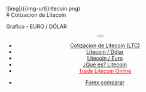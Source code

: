 <div class="jumbotron" markdown="1">
<br>
![img]({{img-url}}litecoin.png)
<br>
# Cotizacion de Litecoin

Grafico - EURO / DÓLAR

</div>
<header class="navbar navbar-static-top navbar-inverse navbar-sticky" id="top" role="banner">
  <div class="container">
    <div class="navbar-header">
      <button class="navbar-toggle collapsed" type="button" data-toggle="collapse" data-target=".navbar-collapse">
        <span class="icon-bar"></span>
        <span class="icon-bar"></span>
        <span class="icon-bar"></span>
      </button>
    </div>
    <nav class="navbar-collapse collapse" role="navigation" style="height: 1px;" id="scrollpsy">
      <ul class="nav navbar-nav">
        <li class="active">
          <a href="#top">Cotizacion de Litecoin (LTC)</a>
        </li>
        <li>
          <a href="#section-1">Litecoin / Dólar</a>
        </li>
        <li>
          <a href="#section-2">Litecoin / Euro</a>
        </li>
        <li>
          <a href="#section-3">¿Qué es? Litecoin</a>
        </li>
          <li>
          <a href="http://blog.forexsrovnavac.cz/spain"><span style="color: red;">Trade Litecoin Online</span></a>
        </li>
      </ul>
      <ul class="nav navbar-nav navbar-right">
        <li>
          <a href="{{url}}">Forex <i class="fa fa-bar-chart-o"></i> comparar</a>
        </li>
      </ul>
    </nav>
  </div>
</header>